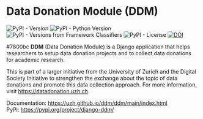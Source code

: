 # Data Donation Module (DDM)

![PyPI - Version](https://img.shields.io/pypi/v/django-ddm?logo=pypi&logoColor=white&label=pip%20install%20django-ddm&color=%23009c94)
![PyPI - Python Version](https://img.shields.io/pypi/pyversions/django-ddm?logo=python&logoColor=white&label=Python&color=%233570a0)
![PyPI - Versions from Framework Classifiers](https://img.shields.io/pypi/frameworkversions/django/django-ddm?logo=django&label=Django&color=%2320aa76)
![PyPI - License](https://img.shields.io/pypi/l/django-ddm?logo=gnu&label=License&color=%2379bee8)
[![DOI](https://img.shields.io/badge/doi-https%3A%2F%2Fdoi.org%2F10.5117%2FCCR2024.2.4.PFIF-%237800bc)](https://doi.org/10.5117/CCR2024.2.4.PFIF)

#7800bc
**DDM** (Data Donation Module) is a Django application that helps researchers to
setup data donation projects and to collect data donations for academic research.

This is part of a larger initiative from the University of Zurich and the Digital
Society Initiative to strengthen the exchange about the topic of data donations and
promote this data collection approach. For more information, visit https://datadonation.uzh.ch.

Documentation: https://uzh.github.io/ddm/ddm/main/index.html \
PyPi: https://pypi.org/project/django-ddm/
